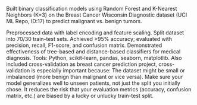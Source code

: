 Built binary classification models using Random Forest and K-Nearest Neighbors (K=3)
on the Breast Cancer Wisconsin Diagnostic dataset (UCI ML Repo, ID:17) to predict malignant vs. benign tumors.

Preprocessed data with label encoding and feature scaling.
Split dataset into 70/30 train-test sets.
Achieved >95% accuracy; evaluated with precision, recall, F1-score, and confusion matrix.
Demonstrated effectiveness of tree-based and distance-based classifiers for medical diagnosis.
Tools: Python, scikit-learn, pandas, seaborn, matplotlib.
Also included cross-validation as breast cancer prediction project, cross-validation is especially important because:
The dataset might be small or imbalanced (more benign than malignant or vice versa).
Make sure your model generalizes well to unseen patients, not just the split you initially chose.
It reduces the risk that your evaluation metrics (accuracy, confusion matrix, etc.) are biased by a lucky or unlucky train-test split.
